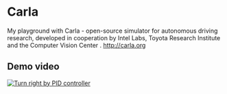 # Carla
My playground with Carla - open-source simulator for autonomous driving research, developed in cooperation by Intel Labs, Toyota Research Institute and the Computer Vision Center . http://carla.org

## Demo video
[![Turn right by PID controller](https://img.youtube.com/vi/mCuxJ2wRP04/0.jpg)](https://youtu.be/mCuxJ2wRP04)
